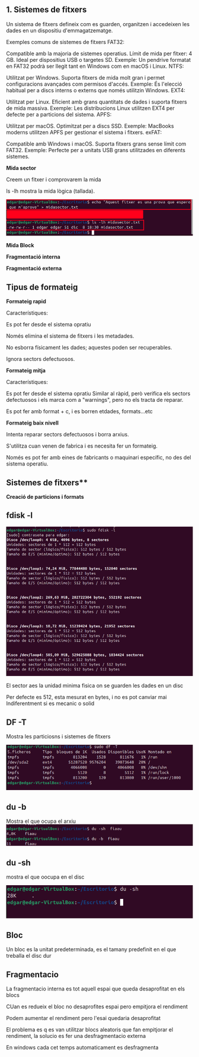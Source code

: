 ## 1. Sistemes de fitxers

Un sistema de fitxers defineix com es guarden, organitzen i accedeixen les dades en un dispositiu d'emmagatzematge.

Exemples comuns de sistemes de fitxers
FAT32:

Compatible amb la majoria de sistemes operatius.
Límit de mida per fitxer: 4 GB.
Ideal per dispositius USB o targetes SD.
Exemple: Un pendrive formatat en FAT32 podrà ser llegit tant en Windows com en macOS i Linux.
NTFS:

Utilitzat per Windows.
Suporta fitxers de mida molt gran i permet configuracions avançades com permisos d'accés.
Exemple: És l'elecció habitual per a discs interns o externs que només utilitzin Windows.
EXT4:

Utilitzat per Linux.
Eficient amb grans quantitats de dades i suporta fitxers de mida massiva.
Exemple: Les distribucions Linux utilitzen EXT4 per defecte per a particions del sistema.
APFS:

Utilitzat per macOS.
Optimitzat per a discs SSD.
Exemple: MacBooks moderns utilitzen APFS per gestionar el sistema i fitxers.
exFAT:

Compatible amb Windows i macOS.
Suporta fitxers grans sense límit com FAT32.
Exemple: Perfecte per a unitats USB grans utilitzades en diferents sistemes.


**Mida sector**

Creem un fitxer i comprovarem la mida 

ls -lh mostra la mida lògica (tallada).

![09](images/26.png)

**Mida Block**

**Fragmentació interna**

**Fragmentació externa**

## Tipus de formateig

**Formateig rapid**

Característiques:

Es pot fer desde el sistema opratiu

Només elimina el sistema de fitxers i les metadades.

No esborra físicament les dades; aquestes poden ser recuperables.

Ignora sectors defectuosos.


**Formateig mitja**


Característiques:

Es pot fer desde el sistema opratiu
Similar al ràpid, però verifica els sectors defectuosos i els marca com a "warnings", pero no els tracta de reparar.

Es pot fer amb format + c, i es borren etdades, formats...etc 



**Formateig baix nivell**

Intenta reparar sectors defectuosos i borra arxius.

S'utilitza cuan venen de fabrica i es necesita fer un formateig.


Només es pot fer amb eines de fabricants o maquinari específic, no des del sistema operatiu.


## Sistemes de fitxers**

**Creació de particions i formats**

## fdisk -l
![09](images/10.png)

El sector aes la unidad minima fisica on se guarden les dades en un disc

Per defecte es 512, esta mesurat en bytes, i no es pot canviar mai
Indiferentment si es mecanic o solid

## DF -T

Mostra les particiosns i sistemes de fitxers

![09](images/25.png)

## du -b
Mostra el que ocupa el arxiu
![09](images/11.png)

## du -sh 

mostra el que oocupa en el disc

![09](images/24.png)

## Bloc
 Un bloc es la unitat predeterminada, es el tamany predefinit en el que treballa el disc dur


## Fragmentacio

La fragmentacio interna es tot aquell espai que queda desaprofitat en els blocs

CUan es redueix el bloc no desaprofites espai pero empitjora el rendiment

Podem aumentar el rendiment pero l'esai quedaria desaprofitat

El problema es q es van utilitzar blocs aleatoris que fan empitjorar el rendiment, la solucio es fer una desfragmentacio externa

En windows cada cet temps automaticament es desfragmenta

